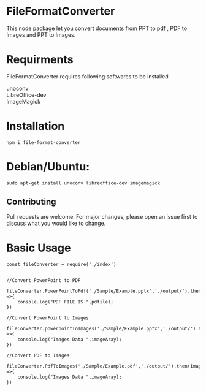 # FileFormatConverter
This node package let you convert documents from PPT to pdf , PDF to Images and PPT to Images.


# Requirments 
FileFormatConverter requires following softwares to be installed

unoconv<br />
LibreOffice-dev<br />
ImageMagick<br />

# Installation
```npm i file-format-converter```

# Debian/Ubuntu:
```sudo apt-get install unoconv libreoffice-dev imagemagick```

## Contributing
Pull requests are welcome. For major changes, please open an issue first to discuss what you would like to change.

# Basic Usage
```
const fileConverter = require('./index')


//Convert PowerPoint to PDF

fileConverter.PowerPointToPdf('./Sample/Example.pptx','./output/').then(pdfile =>{
    console.log("PDF FILE IS ",pdfile);
})

//Convert PowerPoint to Images

fileConverter.powerpointToImages('./Sample/Example.pptx','./output/').then(imageAray =>{
    console.log("Images Data ",imageAray);
})

//Convert PDF to Images

fileConverter.PdfToImages('./Sample/Example.pdf','./output/').then(imageAray =>{
    console.log("Images Data ",imageAray);
})

```
